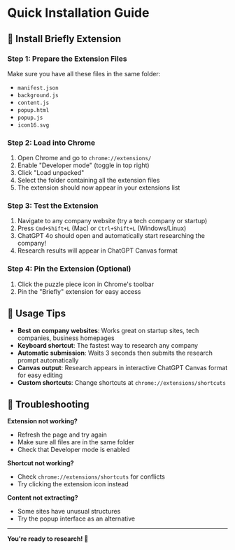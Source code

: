 # Quick Installation Guide

## 🚀 Install Briefly Extension

### Step 1: Prepare the Extension Files
Make sure you have all these files in the same folder:
- `manifest.json`
- `background.js`
- `content.js`
- `popup.html`
- `popup.js`
- `icon16.svg`

### Step 2: Load into Chrome
1. Open Chrome and go to `chrome://extensions/`
2. Enable "Developer mode" (toggle in top right)
3. Click "Load unpacked"
4. Select the folder containing all the extension files
5. The extension should now appear in your extensions list

### Step 3: Test the Extension
1. Navigate to any company website (try a tech company or startup)
2. Press `Cmd+Shift+L` (Mac) or `Ctrl+Shift+L` (Windows/Linux)
3. ChatGPT 4o should open and automatically start researching the company!
4. Research results will appear in ChatGPT Canvas format

### Step 4: Pin the Extension (Optional)
1. Click the puzzle piece icon in Chrome's toolbar
2. Pin the "Briefly" extension for easy access

## 🎯 Usage Tips

- **Best on company websites**: Works great on startup sites, tech companies, business homepages
- **Keyboard shortcut**: The fastest way to research any company
- **Automatic submission**: Waits 3 seconds then submits the research prompt automatically
- **Canvas output**: Research appears in interactive ChatGPT Canvas format for easy editing
- **Custom shortcuts**: Change shortcuts at `chrome://extensions/shortcuts`

## 🔧 Troubleshooting

**Extension not working?**
- Refresh the page and try again
- Make sure all files are in the same folder
- Check that Developer mode is enabled

**Shortcut not working?**
- Check `chrome://extensions/shortcuts` for conflicts
- Try clicking the extension icon instead

**Content not extracting?**
- Some sites have unusual structures
- Try the popup interface as an alternative

---

**You're ready to research! 🎉** 